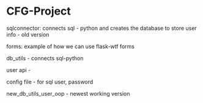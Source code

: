# CFG-Project

sqlconnector:
connects sql - python and creates the database to store user info - old version

forms:
example of how we can use flask-wtf forms

db_utils - connects sql-python

user api -

config file - for sql user, password

new_db_utils_user_oop - newest working version 

